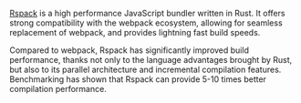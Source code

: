 [Rspack](https://www.rspack.dev/) is a high performance JavaScript bundler written in Rust. It offers strong compatibility with the webpack ecosystem, allowing for seamless replacement of webpack, and provides lightning fast build speeds.

Compared to webpack, Rspack has significantly improved build performance, thanks not only to the language advantages brought by Rust, but also to its parallel architecture and incremental compilation features. Benchmarking has shown that Rspack can provide 5-10 times better compilation performance.
